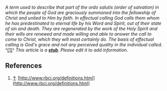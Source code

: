 *A term used to describe that part of the ordo salutis (order of salvation) in which the people of God are graciously summoned into the fellowship of Christ and united to Him by faith. In effectual calling God calls them whom he has predestinated to eternal life by his Word and Spirit, out of their state of sin and death. They are regenerated by the work of the Holy Spirit and their wills are renewed and made willing and able to answer the call to come to Christ, which they will most certainly do. The basis of effectual calling is God's grace and not any perceived quality in the individual called.*
^[[1]](#note-0)^
*This article is a **[stub](http://www.theopedia.com/Category:Theopedia_stubs "Category:Theopedia stubs")**. Please edit it to add information.*
## References

1.  [↑](#ref-0)
    [http://www.rbci.org/definitions.html](http://www.rbci.org/definitions.html)



